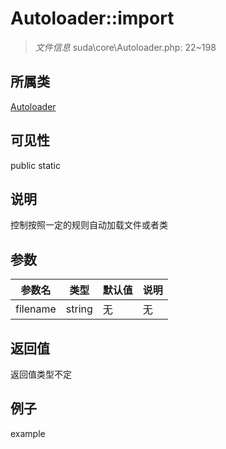 # Autoloader::import

> *文件信息* suda\core\Autoloader.php: 22~198
## 所属类 

[Autoloader](../Autoloader.md)

## 可见性

  public  static
## 说明

控制按照一定的规则自动加载文件或者类

## 参数

| 参数名 | 类型 | 默认值 | 说明 |
|--------|-----|-------|-------|
| filename |  string | 无 | 无 |

## 返回值
返回值类型不定

## 例子

example